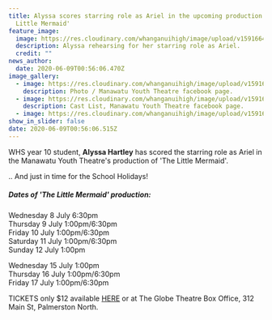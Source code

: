 ```yaml
---
title: Alyssa scores starring role as Ariel in the upcoming production of 'The
  Little Mermaid'
feature_image:
  image: https://res.cloudinary.com/whanganuihigh/image/upload/v1591664931/News/Alyssa_Hartley.._The_Little_Mermaid.jpg
  description: Alyssa rehearsing for her starring role as Ariel.
  credit: ""
news_author:
  date: 2020-06-09T00:56:06.470Z
image_gallery:
  - image: https://res.cloudinary.com/whanganuihigh/image/upload/v1591671078/News/102842657_2537767603139968_7155666468187108314_o.jpg
    description: Photo / Manawatu Youth Theatre facebook page.
  - image: https://res.cloudinary.com/whanganuihigh/image/upload/v1591664908/News/Alyssa_Hartley.._castThe_Little_Mermaid.jpg
    description: Cast List, Manawatu Youth Theatre facebook page.
  - image: https://res.cloudinary.com/whanganuihigh/image/upload/v1591664895/News/Alyssa_Hartley....._The_Little_Mermaid.jpg
show_in_slider: false
date: 2020-06-09T00:56:06.515Z
---
```

WHS year 10 student, **Alyssa Hartley** has scored the starring role as Ariel in the Manawatu Youth Theatre's production of 'The Little Mermaid'.

.. And just in time for the School Holidays!

##### Dates of 'The Little Mermaid' production:  

Wednesday 8 July 6:30pm  
Thursday 9 July 1:00pm/6:30pm  
Friday 10 July 1:00pm/6:30pm  
Saturday 11 July 1:00pm/6:30pm  
Sunday 12 July 1:00pm

Wednesday 15 July 1:00pm  
Thursday 16 July 1:00pm/6:30pm  
Friday 17 July 1:00pm/6:30pm

TICKETS only $12 available [HERE](https://nz.patronbase.com/_GlobeTheatre/Productions/MERM/Performances) or at The Globe Theatre Box Office, 312 Main St, Palmerston North.